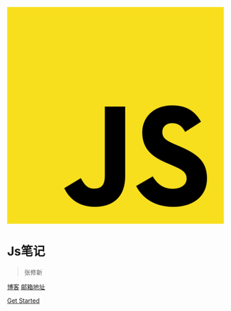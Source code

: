 <img src="./media/javascript.png" width="521" alt="">

# Js笔记

> 张修新 <span style="font-size: 18px;"></span>

[博客](http://zhangxiuxin.top) [邮箱地址](zhangxiuxin1990@sina.com)

[Get Started](README)